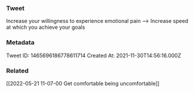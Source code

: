 ### Tweet
Increase your willingness to experience emotional pain —-&gt; Increase speed at which you achieve your goals

### Metadata
Tweet ID: 1465696186778611714
Created At: 2021-11-30T14:56:16.000Z

### Related
[[2022-05-21 11-07-00 Get comfortable being uncomfortable]]

